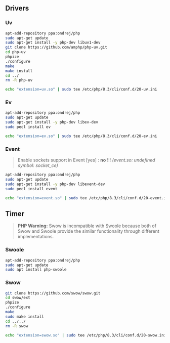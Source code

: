 ## Drivers

### Uv
```bash
apt-add-repository ppa:ondrej/php
sudo apt-get update
sudo apt-get install -y php-dev libuv1-dev
git clone https://github.com/amphp/php-uv.git
cd php-uv
phpize
./configure
make
make install
cd ../
rm -R php-uv

echo "extension=uv.so" | sudo tee /etc/php/8.3/cli/conf.d/20-uv.ini
```

### Ev
```bash
apt-add-repository ppa:ondrej/php
sudo apt-get update
sudo apt-get install -y php-dev libev-dev
sudo pecl install ev

echo "extension=ev.so" | sudo tee /etc/php/8.3/cli/conf.d/20-ev.ini
```

### Event
> Enable sockets support in Event [yes] : **no** !!! _(event.so: undefined symbol: socket_ce)_
```bash
apt-add-repository ppa:ondrej/php
sudo apt-get update
sudo apt-get install -y php-dev libevent-dev
sudo pecl install event

echo "extension=event.so" | sudo tee /etc/php/8.3/cli/conf.d/20-event.ini
```

## Timer

> **PHP Warning:**  Swow is incompatible with Swoole because both of Swow and Swoole provide the similar functionality through different implementations.
### Swoole
```bash
apt-add-repository ppa:ondrej/php
sudo apt-get update
sudo apt install php-swoole
```

### Swow
```bash
git clone https://github.com/swow/swow.git
cd swow/ext
phpize
./configure
make
sudo make install
cd ../../
rm -R swow

echo "extension=swow.so" | sudo tee /etc/php/8.3/cli/conf.d/20-swow.ini
```
